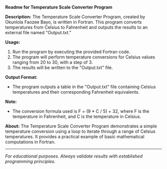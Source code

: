**Readme for Temperature Scale Converter Program**

**Description:**
The Temperature Scale Converter Program, created by Okunlola Faozee Bayo, is written in Fortran. This program converts temperatures from Celsius to Fahrenheit and outputs the results to an external file named "Output.txt."

**Usage:**
1. Run the program by executing the provided Fortran code.
2. The program will perform temperature conversions for Celsius values ranging from 20 to 30, with a step of 3.
3. The results will be written to the "Output.txt" file.

**Output Format:**
- The program outputs a table in the "Output.txt" file containing Celsius temperatures and their corresponding Fahrenheit equivalents.

**Note:**
- The conversion formula used is F = (9 * C / 5) + 32, where F is the temperature in Fahrenheit, and C is the temperature in Celsius.

**About:**
The Temperature Scale Converter Program demonstrates a simple temperature conversion using a loop to iterate through a range of Celsius temperatures. It provides a practical example of basic mathematical computations in Fortran.

---

*For educational purposes. Always validate results with established programming principles.*
